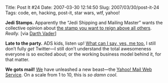 Title: Post It #24
Date: 2007-03-30 12:14:50
Slug: 2007/03/30/post-it-24
Tags: code, en, hacking, post-it, star wars, wtf, yahoo!


**Jedi Stamps.** Apparently the “Jedi Shipping and Mailing Master” wants the collective opinion about [the stamp you want to reign above all others][1]. _Really._ [via [Darth Vader][2]]

**Late to the party.** ADS kids, listen up! [What can I say, yes, me too.][3] I still don’t fully _get_ Twitter—I still don’t understand the total awesomeness everyone is so excited about; or the working business model behind it, for that matter.

**We gots mail!** [We][4] have unleashed a new beast—the [Yahoo! Mail Web Service][5]. On a scale from 1 to 10, this is _so damn cool_.

   [1]: http://www.uspsjedimaster.com/main/vote/view_stamps.html
   [2]: http://twitter.com/darthvader/statuses/14795381
   [3]: http://twitter.com/Carlo
   [4]: http://yahoo.com/
   [5]: http://developer.yahoo.net/blog/archives/2007/03/mail.html
